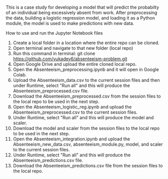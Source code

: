 This is a case study for developing a model that will predict the probabilty of an individual being excessively absent from work. 
After preprocessing the data, building a logistic regression model, and loading it as a Python module, the model is used to make predictions with new data.

How to use and run the Jupyter Notebook files
1. Create a local folder in a location where the entire repo can be cloned.
2. Open terminal and navigate to that new folder (local repo)
3. Run this command in terminal: git clone https://github.com/yukadev6/absenteeism-problem.git
4. Open Google Drive and upload the entire cloned local repo.
5. Open the Absenteeism_preprocessing.ipynb and it will open in Google Colab.
6. Upload the Absenteeism_data.csv to the current session files and then under Runtime, select "Run all" and this will produce the Absenteeism_preprocessed.csv file.
7. Download the Absenteeism_preprocessed.csv from the session files to the local repo to be used in the next step.
8. Open the Absenteeism_logistic_reg.ipynb and upload the Absenteeism_preprocessed.csv to the current session files.
9. Under Runtime, select "Run all" and this will produce the model and scaler.
10. Download the model and scaler from the session files to the local repo to be used in the next step.
11. Open the Absenteeism_integration.ipynb and upload the Absenteeism_new_data.csv, absenteeism_module.py, model, and scaler to the current session files.
12. Under Runtime, select "Run all" and this will produce the Absenteeism_predictions.csv file.
13. Download the Absenteeism_predictions.csv file from the session files to the local repo.

